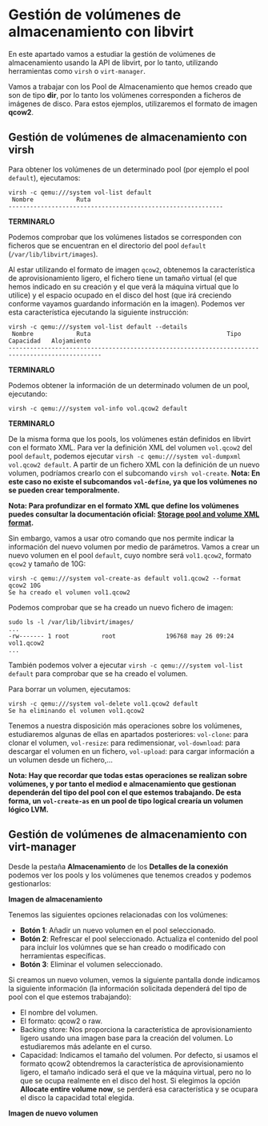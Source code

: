 # Gestión de volúmenes de almacenamiento con libvirt

En este apartado vamos a estudiar la gestión de volúmenes de almacenamiento usando la API de libvirt, por lo tanto, utilizando herramientas como `virsh` o `virt-manager`. 

Vamos a trabajar con los Pool de Almacenamiento que hemos creado que son de tipo **dir**, por lo tanto los volúmenes corresponden a ficheros de imágenes de disco. Para estos ejemplos, utilizaremos el formato de imagen **qcow2**.

## Gestión de volúmenes de almacenamiento con virsh

Para obtener los volúmenes de un determinado pool (por ejemplo el pool `default`), ejecutamos:

```
virsh -c qemu:///system vol-list default
 Nombre            Ruta
------------------------------------------------------------
```
**TERMINARLO**

Podemos comprobar que los volúmenes listados se corresponden con ficheros que se encuentran en el directorio del pool `default` (`/var/lib/libvirt/images`).

Al estar utilizando el formato de imagen `qcow2`, obtenemos la característica de aprovisionamiento ligero, el fichero tiene un tamaño virtual (el que hemos indicado en su creación y el que verá la máquina virtual que lo utilice) y el espacio ocupado en el disco del host (que irá creciendo conforme vayamos guardando información en la imagen). Podemos ver esta característica ejecutando la siguiente instrucción:

```
virsh -c qemu:///system vol-list default --details
 Nombre            Ruta                                      Tipo      Capacidad   Alojamiento
------------------------------------------------------------------------------------------------
```
**TERMINARLO**

Podemos obtener la información de un determinado volumen de un pool, ejecutando:

```
virsh -c qemu:///system vol-info vol.qcow2 default
```
**TERMINARLO**

De la misma forma que los pools, los volúmenes están definidos en libvirt con el formato XML. Para ver la definición XML del volumen `vol.qcow2` del pool `default`, podemos ejecutar `virsh -c qemu:///system vol-dumpxml vol.qcow2 default`. A partir de un fichero XML con la definición de un nuevo volumen, podríamos crearlo con el subcomando `virsh vol-create`. **Nota: En este caso no existe el subcomandos `vol-define`, ya que los volúmenes no se pueden crear temporalmente.**

**Nota: Para profundizar en el formato XML que define los volúmenes puedes consultar la documentación oficial: [Storage pool and volume XML format](https://libvirt.org/formatstorage.html).**

Sin embargo, vamos a usar otro comando que nos permite indicar la información del nuevo volumen por medio de parámetros. Vamos a crear un nuevo volumen en el pool `default`, cuyo nombre será `vol1.qcow2`, formato `qcow2` y tamaño de 10G:

```
virsh -c qemu:///system vol-create-as default vol1.qcow2 --format qcow2 10G 
Se ha creado el volumen vol1.qcow2
```

Podemos comprobar que se ha creado un nuevo fichero de imagen:

```
sudo ls -l /var/lib/libvirt/images/
...
-rw------- 1 root         root              196768 may 26 09:24 vol1.qcow2
...
```

También podemos volver a ejecutar `virsh -c qemu:///system vol-list default` para comprobar que se ha creado el volumen.

Para borrar un volumen, ejecutamos:

```
virsh -c qemu:///system vol-delete vol1.qcow2 default
Se ha eliminando el volumen vol1.qcow2
```

Tenemos a nuestra disposición más operaciones sobre los volúmenes, estudiaremos algunas de ellas en apartados posteriores: `vol-clone`: para clonar el volumen, `vol-resize`: para redimensionar, `vol-download`: para descargar el volumen en un fichero, `vol-upload`: para cargar información a un volumen desde un fichero,...

**Nota: Hay que recordar que todas estas operaciones se realizan sobre volúmenes, y por tanto el mediod e almacenamiento que gestionan dependerán del tipo del pool con el que estemos trabajando. De esta forma, un `vol-create-as` en un pool de tipo logical crearía un volumen lógico LVM.**

## Gestión de volúmenes de almacenamiento con virt-manager

Desde la pestaña **Almacenamiento** de los **Detalles de la conexión** podemos ver los pools y los volúmenes que tenemos creados y podemos gestionarlos:

**Imagen de almacenamiento**

Tenemos las siguientes opciones relacionadas con los volúmenes:

* **Botón 1**: Añadir un nuevo volumen en el pool seleccionado.
* **Botón 2**: Refrescar el pool seleccionado. Actualiza el contenido del pool para incluir los volúmnes que se han creado o modificado con herramientas específicas.
* **Botón 3**: Eliminar el volumen seleccionado.

Si creamos un nuevo volumen, vemos la siguiente pantalla donde indicamos la siguiente información (la información solicitada dependerá del tipo de pool con el que estemos trabajando):

* El nombre del volumen.
* El formato: qcow2 o raw.
* Backing store: Nos proporciona la característica de aprovisionamiento ligero usando una imagen base para la creación del volumen. Lo estudiaremos más adelante en el curso.
* Capacidad: Indicamos el tamaño del volumen. Por defecto, si usamos el formato qcow2 obtendremos la característica de aprovisionamiento ligero, el tamaño indicado será el que ve la máquina virtual, pero no lo que se ocupa realmente en el disco del host. Si elegimos la opción **Allocate entire volume now**, se perderá esa característica y se ocupara el disco la capacidad total elegida.

**Imagen de nuevo volumen**
